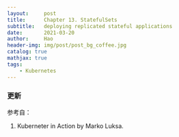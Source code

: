 ```yaml
---
layout:     post
title:      Chapter 13. StatefulSets
subtitle:   deploying replicated stateful applications
date:       2021-03-20
author:     Hao
header-img: img/post/post_bg_coffee.jpg
catalog: true
mathjax: true
tags:
    - Kubernetes
---
```




### 更新

参考自：
1. Kuberneter in Action by Marko Luksa.

